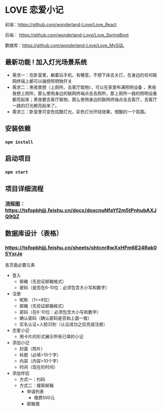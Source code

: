 # LOVE 恋爱小记


前端：https://github.com/wonderland-Love/Love_React

后端：	https://github.com/wonderland-Love/Love_SpringBoot

数据库：https://github.com/wonderland-Love/Love_MySQL

## 最新功能 ! 加入灯光场景系统

- 需求一：在卧室里，躺着玩手机，有睡意，不想下床去关灯，在身边的任何联网终端上都可以操控照明物开关
-   需求二：黑夜里想（上厕所、去客厅取物），可以在家里布满照明设备 ，黑夜我想上厕所，那么使用身边的联网终端点击去厕所，那上厕所一路的照明设备都亮起来；黑夜要去客厅取物，那么使用身边的联网终端点击去客厅，去客厅一路的灯光都亮起来了。
-   需求三：卧室里可变色炫酷灯光，彩色灯光环绕效果，很酷的一个氛围。

## 安装依赖

### ```npm install```

## 启动项目
### ```npm start```




## 项目详细流程
### 流程图：https://tsfopbhjjj.feishu.cn/docx/doxcnuNfaYf2m5tPnhubAXJQ9QZ

## 数据库设计（表格）
### https://tsfopbhjjj.feishu.cn/sheets/shtcnr8wXxHFm6E24Rak05YxrJe



各页面必要元素
- 登入
  - 邮箱（先验证邮箱格式）
  - 密码（是否在6-10位：必须包含大小写和数字）
- 注册
  - 昵称 （1<=8位）
  - 邮箱（先验证邮箱格式）
  - 密码（在6-10位：必须包含大小写和数字）
  - 确认密码（确认密码是否和上面一致）
  - 实名认证+人脸识别（认证成功之后完成注册）
- 恋爱小记
  - 用卡片的形式展示所有已填的小记
- 添加小记
  - 封面（照片）
  - 标题（必填>10个字）
  - 内容（内容>10个字）
  - 时间（现在的时间）
- 添加伴侣
  - 方式一：扫码
  - 方式二：搜索邮箱
    - 申请列表
      - 缴费500元
    - 邮箱搜
